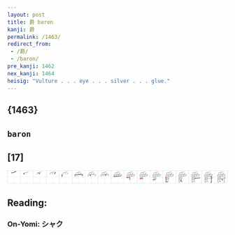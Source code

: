 ```yaml
---
layout: post
title: 爵 baron
kanji: 爵
permalink: /1463/
redirect_from:
 - /爵/
 - /baron/
pre_kanji: 1462
nex_kanji: 1464
heisig: "Vulture . . . eye . . . silver . . . glue."
---
```


## {1463}

## `baron`

## [17]

<div class="stroke"><img src="../images/E788B5.png" /></div>

## Reading:

### On-Yomi: シャク
